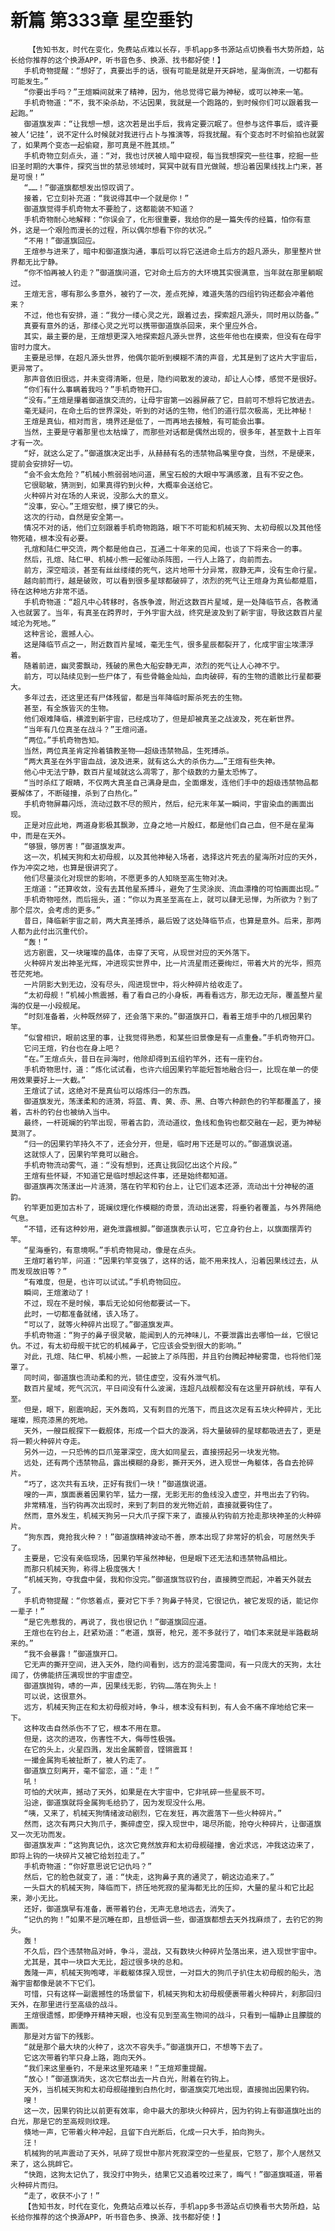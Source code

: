 # 新篇 第333章 星空垂钓
        【告知书友，时代在变化，免费站点难以长存，手机app多书源站点切换看书大势所趋，站长给你推荐的这个换源APP，听书音色多、换源、找书都好使！】
       手机奇物提醒：“想好了，真要出手的话，很有可能是就是开天辟地，星海倒流，一切都有可能发生。”
       “你要出手吗？”王煊瞬间就来了精神，因为，他总觉得它最为神秘，或可以神来一笔。
       手机奇物道：“不，我不染杀劫，不沾因果，我就是一个跑路的，到时候你们可以跟着我一起跑。”
       御道旗发声：“让我想一想，这次若是出手后，我肯定要沉眠了。但参与这件事后，或许要被人‘记挂’，说不定什么时候就对我进行占卜与推演等，将我扰醒。有个变态时不时偷拍也就罢了，如果两个变态一起偷窥，那可真是不胜其烦。”
       手机奇物立刻点头，道：“对，我也讨厌被人暗中窥视，每当我想探究一些往事，挖掘一些旧圣时期的大事件，探究当世的禁忌领域时，冥冥中就有目光做贼，想沿着因果线找上门来，甚是可恨！”
       “……！”御道旗都想发出惊叹调了。
       接着，它立刻补充道：“我说得其中一个就是你！”
       御道旗觉得手机奇物太不要脸了，这都能装不知道？
       手机奇物耐心地解释：“你误会了，化形很重要，我给你的是一篇失传的经篇，怕你有意外，这是一个艰险而漫长的过程，所以偶尔想看下你的状况。”
       “不用！”御道旗回应。
       王煊参与进来了，暗中和御道旗沟通，事后可以将它送进命土后方的超凡源头，那里整片世界都无比宁静。
       “你不怕再被人钓走？”御道旗问道，它对命土后方的大环境其实很满意，当年就在那里躺眠过。
       王煊无言，哪有那么多意外，被钓了一次，差点死掉，难道失落的四组钓钩还都会冲着他来？
       不过，他也有安排，道：“我分一缕心灵之光，跟着过去，探索超凡源头，同时用以防备。”
       真要有意外的话，那缕心灵之光可以携带御道旗杀回来，来个里应外合。
       其实，最主要的是，王煊想更深入地探索超凡源头世界，这些年他也在摸索，但没有在母宇宙时力度大。
       主要是忌惮，在超凡源头世界，他偶尔能听到模糊不清的声音，尤其是到了这片大宇宙后，更异常了。
       那声音依旧很远，并未变得清晰，但是，隐约间散发的波动，却让人心悸，感觉不是很好。
       “你们有什么事瞒着我吗？”手机奇物开口。
       “没有。”王煊是攥着御道旗交流的，让母宇宙第一凶器屏蔽了它，目前可不想将它放进去。
       毫无疑问，在命土后的世界深处，听到的对话的生物，他们的道行层次极高，无比神秘！
       王煊是真仙，相对而言，境界还是低了，一而再地去接触，有可能会出事。
       当然，主要是守着那里也太枯燥了，而那些对话都是偶然出现的，很多年，甚至数十上百年才有一次。
       “好，就这么定了。”御道旗决定出手，从赫赫有名的违禁物品嘴里夺食，当然，不是硬来，提前会安排好一切。
       “会不会太危险？”机械小熊弱弱地问道，黑宝石般的大眼中写满感激，且有不安之色。
       它很聪敏，猜测到，如果真得钓到火种，大概率会送给它。
       火种碎片对在场的人来说，没那么大的意义。
       “没事，安心。”王煊安慰，摸了摸它的头。
       这次的行动，自然是安全第一。
       情况不对的话，他们立刻跟着手机奇物跑路，眼下不可能和机械天狗、太初母舰以及其他怪物死磕，根本没有必要。
       孔煊和陆仁甲交流，两个都是他自己，互通二十年来的见闻，也谈了下将来合一的事。
       然后，孔煊、陆仁甲、机械小熊一起催动杀阵图，一行人上路了，向前而去。
       前方，深空暗淡，甚至有丝丝缕缕的死气，这片地带十分异常，寂静无声，没有生命行星。
       越向前而行，越是破败，可以看到很多星球都破碎了，浓烈的死气让王煊身为真仙都蹙眉，待在这种地方非常不适。
       手机奇物道：“超凡中心转移时，各族争渡，附近这数百片星域，是一处降临节点，各教涌入也就罢了。当年，有真圣在跨界时，于外宇宙大战，终究是波及到了新宇宙，导致这数百片星域沦为死地。”
       这种言论，震撼人心。
       这是降临节点之一，附近数百片星域，毫无生气，很多星辰都裂开了，化成宇宙尘埃漂浮着。
       随着前进，幽灵雾飘动，残破的黑色大船安静无声，浓烈的死气让人心神不宁。
       前方，可以陆续见到一些尸体了，有些骨骼金灿灿，血肉破碎，有的生物的遗骸比行星都要大。
       多年过去，还这里还有尸体残留，都是当年降临时厮杀死去的生物。
       甚至，有全族皆灭的生物。
       他们艰难降临，横渡到新宇宙，已经成功了，但是却被真圣之战波及，死在新世界。
       “当年有几位真圣在战斗？”王煊问道。
       “两位。”手机奇物告知。
       当然，两位真圣肯定拎着镇教圣物——超级违禁物品，生死搏杀。
       “两大真圣在外宇宙血战，波及进来，就有这么大的杀伤力……”王煊有些失神。
       他心中无法宁静，数百片星域就这么凋零了，那个级数的力量太恐怖了。
       “当时杀红了眼睛，不仅两大真圣自己满身是血，全面爆发，连他们手中的超级违禁物品都要解体了，不断碰撞，杀到了白热化。”
       手机奇物屏幕闪烁，流动过数不尽的照片，然后，纪元末年某一瞬间，宇宙染血的画面出现。
       正是对应此地，两道身影极其飘渺，立身之地一片殷红，都是他们自己血，但不是在星海中，而是在天外。
       “够狠，够厉害！”御道旗发声。
       这一次，机械天狗和太初母舰，以及其他神秘入场者，选择这片死去的星海所对应的天外，作为冲突之地，也算是很讲究了。
       他们尽量淡化对现世的影响，不愿更多的人知晓至高生物对决。
       王煊道：“还算收敛，没有去其他星系搏斗，避免了生灵涂炭、流血漂橹的可怕画面出现。”
       手机奇物哑然，而后摇头，道：“你以为真圣至高在上，就可以肆无忌惮，为所欲为？到了那个层次，会考虑的更多。”
       昔日，降临新宇宙之前，两大真圣搏杀，最后毁了这处降临节点，也算是意外。后来，那两人都为此付出沉重代价。
       “轰！”
       远方剧震，又一块璀璨的晶体，击穿了天穹，从现世对应的天外落下。
       火种碎片发出神圣光辉，冲进现实世界中，比一片流星雨还要绚烂，带着大片的光华，照亮苍茫死地。
       一片阴影大到无边，没有尽头，闯进现世中，将火种碎片给收走了。
       “太初母舰！”机械小熊震撼，看了看自己的小身板，再看看远方，那无边无际，覆盖整片星海的仅是一小段舰尾。
       “时刻准备着，火种既然碎了，还会落下来的。”御道旗开口，看着王煊手中的几根因果钓竿。
       “似曾相识，眼前这里的事，让我觉得熟悉，和某些旧景像是有一点重叠。”手机奇物开口。
       它问王煊，钓台也在身上吧？
       “在。”王煊点头，昔日在异海时，他除却得到五组钓竿外，还有一座钓台。
       手机奇物思忖，道：“炼化试试看，也许六组因果钓竿能短暂地融合归一，比现在单一的使用效果要好上一大截。”
       王煊试了试，这绝对不是真仙可以熔炼归一的东西。
       御道旗发光，荡漾柔和的涟漪，将蓝、青、黄、赤、黑、白等六种颜色的钓竿都覆盖了，接着，古朴的钓台也被纳入当中。
       最终，一杆斑斓的钓竿出现，带着古韵，流动道纹，鱼线和鱼钩也都交融在一起，更为神秘莫测了。
       “归一的因果钓竿持久不了，还会分开，但是，临时用下还是可以的。”御道旗说道。
       这就惊人了，因果钓竿竟可以融合。
       手机奇物流动雾气，道：“没有想到，还真让我回忆出这个片段。”
       王煊有些怀疑，不知道它是临时想起这件事，还是始终都知道。
       御道旗再次荡漾出一片涟漪，落在钓竿和钓台上，让它们返本还源，流动出十分神秘的道韵。
       钓竿更加更加古朴了，斑斓纹理化作模糊的奇景，流动出迷雾，将垂钓者覆盖，与外界隔绝气息。
       “不错，还有这种妙用，避免泄露根脚。”御道旗表示认可，它立身钓台上，以旗面摆弄钓竿。
       “星海垂钓，有意境啊。”手机奇物晃动，像是在点头。
       王煊盯着钓竿，问道：“因果钓竿变强了，这样的话，能不用来找人，沿着因果线过去，从而发现故旧等？”
       “有难度，但是，也许可以试试。”手机奇物回应。
       瞬间，王煊激动了！
       不过，现在不是时候，事后无论如何他都要试一下。
       此时，一切都准备就绪，该入场了。
       “可以了，就等火种碎片出现了。”御道旗发声。
       手机奇物道：“狗子的鼻子很灵敏，能闻到人的元神味儿，不要泄露出去哪怕一丝，它很记仇。不过，有太初母舰干扰它的机械鼻子，它应该会受到很大的影响。”
       对此，孔煊、陆仁甲、机械小熊，一起披上了杀阵图，并且钓台腾起神秘雾霭，也将他们笼罩了。
       同时间，御道旗也流动柔和的光，锁住虚空，没有外泄气机。
       数百片星域，死气沉沉，平日间没有什么波澜，连超凡战舰都没有在这里开辟航线，罕有人至。
       但是，眼下，剧震响起，天外轰鸣，又有刺目的光落下，而且这次足有五块火种碎片，无比璀璨，照亮漆黑的死地。
       天外，一艘巨舰探下一截舰体，形成一个巨大的漩涡，将大量破碎的星球都吸进去了，更是将一颗火种碎片夺走。
       另外一边，一只恐怖的巨爪笼罩深空，庞大如同星云，直接捞起另一块发光物。
       远处，还有两个违禁物品，露出模糊的身影，撕开天外，进入现世一角躯体，各自去抢碎片。
       “巧了，这次共有五块，正好有我们一块！”御道旗说道。
       嗖的一声，旗面裹着因果钓竿，猛力一摆，无影无形的鱼线没入虚空，并甩出去了钓钩。
       非常精准，当钓钩再次出现时，来到了刺目的发光物近前，直接就要钩住了。
       然而，意外发生，机械天狗另一只大爪子探下来了，直接从钓钩前方抢走那块神圣的火种碎片。
       “狗东西，竟抢我火种？！”御道旗精神波动不善，原本出现了非常好的机会，可居然失手了。
       主要是，它没有亲临现场，因果钓竿虽然神秘，但是眼下还无法和违禁物品相比。
       而那只机械天狗，称得上极度强大！
       “机械天狗，夺我盘中餐，我和你没完。”御道旗驾驭钓台，直接腾空而起，冲着天外就去了。
       手机奇物提醒：“你悠着点，要对它下手？狗鼻子特灵，它很记仇，被它发现的话，能记你一辈子！”
       “是它先惹我的，再说了，我也很记仇！”御道旗回应道。
       王煊也在钓台上，赶紧劝道：“老道，旗哥，枪兄，差不多就行了，咱们本来就是半路截胡来的。”
       “我不会暴露！”御道旗开口。
       它无声的撕开空间，进入天外，隐约间看到，远方的混沌雾霭间，有一只庞大的天狗，太壮阔了，仿佛能挤压满现世的宇宙虚空。
       御道旗抛钩，哧的一声，因果线无影，钓钩……落在狗头上！
       可以说，这很意外。
       远方，机械天狗正在和太初母舰对峙，争斗，根本没有料到，有人会不痛不痒地给它来一下。
       这种攻击自然杀伤不了它，根本不用在意。
       但是，这次的进攻，伤害性不大，侮辱性极强。
       在它的头上，火星四溅，发出金属颤音，铿锵震耳！
       一撮金属狗毛被扯断了，被人钓走了。
       御道旗立刻离开，毫不留恋，道：“走！”
       吼！
       可怕的犬吠声，撼动了天外，如果是在大宇宙中，它非吼碎一些星辰不可。
       沿途，御道旗就将金属狗毛给扔了，因为发现没什么用。
       “咦，又来了，机械天狗情绪波动剧烈，它在发狂，再次震落下一些火种碎片。”
       然而，这次有两只大狗爪子，撕碎虚空，探入现世中，竭尽所能，抢夺火种碎片，让御道旗又一次无功而发。
       御道旗发声：“这狗真记仇，这次它竟然放弃和太初母舰碰撞，舍近求远，冲我这边来了，即将上钩的一块碎片又被它给划拉走了。”
       手机奇物道：“你好意思说它记仇吗？”
       然后，它的脸色就变了，道：“快走，这狗鼻子真的通灵了，朝这边追来了。”
       一头巨大的机械天狗，降临而下，挤压地死寂的星海都无比的压抑，大量的星斗和它比起来，渺小无比。
       还好，御道旗早有准备，裹带着钓台，无声无息地远去，消失了。
       “记仇的狗！”如果不是沉睡在即，且想低调一些，御道旗都想去天外找麻烦了，去钓它的狗头。
       轰！
       不久后，四个违禁物品对峙，争斗，混战，又有数块火种碎片坠落出来，进入现世宇宙中。
       尤其是，其中一块巨大无比，超过很多块的总和。
       轰隆一声，机械天狗咆哮，半截躯体探入现世，一对巨大的狗爪子扒住太初母舰的船头，浩瀚宇宙都像是装不下它们。
       可惜，只有这样一副震撼性的场景留下，机械天狗和太初母舰便裹带着火种碎片，刹那回归天外，在那里进行至高级的战斗。
       王煊很遗憾，即便睁开精神天眼，也没有见到至高生物间的战斗，只看到一幅静止且朦胧的画面。
       那是对方留下的残影。
       “就是那个最大块的火种了，这次不容失手。”御道旗开口，不想等下去了。
       它这次带着钓竿只身上路，跑向天外。
       “我们来这里垂钓，不是来这里死磕来！”王煊郑重提醒。
       “放心！”御道旗消失，这次它祭出去一片白光，附着在钓钩上。
       天外，当机械天狗和太初母舰碰撞到白热化时，御道旗突兀地出现，直接抛出因果钓钩。
       嗖！
       这一次，因果钓钩比以前更有效率，命中最大的那块火种碎片，因为钓钩上有御道旗吐出的白光，那是它的至高规则纹理。
       倏地一声，它带着火种冲起，且留下白光断后，化成一只大手，拍向狗头。
       汪！
       机械狗的吼声震动了天外，吼碎了现世中那片死寂深空的一些星辰，它怒了，那个人居然又来了，这么挑衅它。
       “快跑，这狗太记仇了，我没打中狗头，结果它又追着咬过来了，晦气！”御道旗喊道，带着火种碎片而归。
       “走了，收获不小了！”
       【告知书友，时代在变化，免费站点难以长存，手机app多书源站点切换看书大势所趋，站长给你推荐的这个换源APP，听书音色多、换源、找书都好使！】